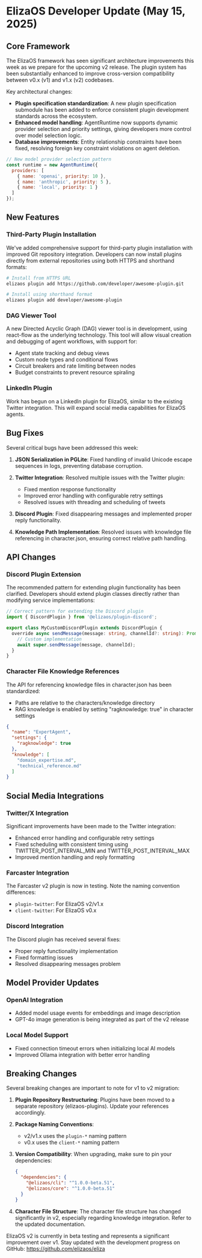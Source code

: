 # ElizaOS Developer Update (May 15, 2025)

## Core Framework

The ElizaOS framework has seen significant architecture improvements this week as we prepare for the upcoming v2 release. The plugin system has been substantially enhanced to improve cross-version compatibility between v0.x (v1) and v1.x (v2) codebases.

Key architectural changes:
- **Plugin specification standardization**: A new plugin specification submodule has been added to enforce consistent plugin development standards across the ecosystem.
- **Enhanced model handling**: AgentRuntime now supports dynamic provider selection and priority settings, giving developers more control over model selection logic.
- **Database improvements**: Entity relationship constraints have been fixed, resolving foreign key constraint violations on agent deletion.

```javascript
// New model provider selection pattern
const runtime = new AgentRuntime({
  providers: [
    { name: 'openai', priority: 10 },
    { name: 'anthropic', priority: 5 },
    { name: 'local', priority: 1 }
  ]
});
```

## New Features

### Third-Party Plugin Installation
We've added comprehensive support for third-party plugin installation with improved Git repository integration. Developers can now install plugins directly from external repositories using both HTTPS and shorthand formats:

```bash
# Install from HTTPS URL
elizaos plugin add https://github.com/developer/awesome-plugin.git

# Install using shorthand format
elizaos plugin add developer/awesome-plugin
```

### DAG Viewer Tool
A new Directed Acyclic Graph (DAG) viewer tool is in development, using react-flow as the underlying technology. This tool will allow visual creation and debugging of agent workflows, with support for:
- Agent state tracking and debug views
- Custom node types and conditional flows
- Circuit breakers and rate limiting between nodes
- Budget constraints to prevent resource spiraling

### LinkedIn Plugin
Work has begun on a LinkedIn plugin for ElizaOS, similar to the existing Twitter integration. This will expand social media capabilities for ElizaOS agents.

## Bug Fixes

Several critical bugs have been addressed this week:

1. **JSON Serialization in PGLite**: Fixed handling of invalid Unicode escape sequences in logs, preventing database corruption.
   
2. **Twitter Integration**: Resolved multiple issues with the Twitter plugin:
   - Fixed mention response functionality 
   - Improved error handling with configurable retry settings
   - Resolved issues with threading and scheduling of tweets

3. **Discord Plugin**: Fixed disappearing messages and implemented proper reply functionality.

4. **Knowledge Path Implementation**: Resolved issues with knowledge file referencing in character.json, ensuring correct relative path handling.

## API Changes

### Discord Plugin Extension
The recommended pattern for extending plugin functionality has been clarified. Developers should extend plugin classes directly rather than modifying service implementations:

```typescript
// Correct pattern for extending the Discord plugin
import { DiscordPlugin } from '@elizaos/plugin-discord';

export class MyCustomDiscordPlugin extends DiscordPlugin {
  override async sendMessage(message: string, channelId?: string): Promise<void> {
    // Custom implementation
    await super.sendMessage(message, channelId);
  }
}
```

### Character File Knowledge References
The API for referencing knowledge files in character.json has been standardized:
- Paths are relative to the characters/knowledge directory
- RAG knowledge is enabled by setting "ragknowledge: true" in character settings

```json
{
  "name": "ExpertAgent",
  "settings": {
    "ragknowledge": true
  },
  "knowledge": [
    "domain_expertise.md",
    "technical_reference.md"
  ]
}
```

## Social Media Integrations

### Twitter/X Integration
Significant improvements have been made to the Twitter integration:
- Enhanced error handling and configurable retry settings
- Fixed scheduling with consistent timing using TWITTER_POST_INTERVAL_MIN and TWITTER_POST_INTERVAL_MAX
- Improved mention handling and reply formatting

### Farcaster Integration
The Farcaster v2 plugin is now in testing. Note the naming convention differences:
- `plugin-twitter`: For ElizaOS v2/v1.x
- `client-twitter`: For ElizaOS v0.x

### Discord Integration
The Discord plugin has received several fixes:
- Proper reply functionality implementation
- Fixed formatting issues
- Resolved disappearing messages problem

## Model Provider Updates

### OpenAI Integration
- Added model usage events for embeddings and image description
- GPT-4o image generation is being integrated as part of the v2 release

### Local Model Support
- Fixed connection timeout errors when initializing local AI models
- Improved Ollama integration with better error handling

## Breaking Changes

Several breaking changes are important to note for v1 to v2 migration:

1. **Plugin Repository Restructuring**: Plugins have been moved to a separate repository (elizaos-plugins). Update your references accordingly.

2. **Package Naming Conventions**: 
   - v2/v1.x uses the `plugin-*` naming pattern
   - v0.x uses the `client-*` naming pattern

3. **Version Compatibility**: When upgrading, make sure to pin your dependencies:
   ```json
   {
     "dependencies": {
       "@elizaos/cli": "^1.0.0-beta.51",
       "@elizaos/core": "^1.0.0-beta.51"
     }
   }
   ```

4. **Character File Structure**: The character file structure has changed significantly in v2, especially regarding knowledge integration. Refer to the updated documentation.

ElizaOS v2 is currently in beta testing and represents a significant improvement over v1. Stay updated with the development progress on GitHub: https://github.com/elizaos/eliza